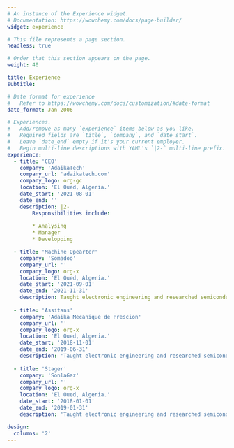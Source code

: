 ```yaml
---
# An instance of the Experience widget.
# Documentation: https://wowchemy.com/docs/page-builder/
widget: experience

# This file represents a page section.
headless: true

# Order that this section appears on the page.
weight: 40

title: Experience
subtitle:

# Date format for experience
#   Refer to https://wowchemy.com/docs/customization/#date-format
date_format: Jan 2006

# Experiences.
#   Add/remove as many `experience` items below as you like.
#   Required fields are `title`, `company`, and `date_start`.
#   Leave `date_end` empty if it's your current employer.
#   Begin multi-line descriptions with YAML's `|2-` multi-line prefix.
experience:
  - title: 'CEO'
    company: 'AdaikaTech'
    company_url: 'adaikatech.com'
    company_logo: org-gc
    location: 'El Oued, Algeria.'
    date_start: '2021-08-01'
    date_end: ''
    description: |2-
        Responsibilities include:
        
        * Analysing
        * Manager
        * Developping

  - title: 'Machine Opearter'
    company: 'Somadoo'
    company_url: ''
    company_logo: org-x
    location: 'El Oued, Algeria.'
    date_start: '2021-09-01'
    date_end: '2021-11-31'
    description: Taught electronic engineering and researched semiconductor physics.
  
  - title: 'Assitans'
    company: 'Adaika Mecanique de Prescion'
    company_url: ''
    company_logo: org-x
    location: 'El Oued, Algeria.'
    date_start: '2018-11-01'
    date_end: '2019-06-31'
    description: 'Taught electronic engineering and researched semiconductor physics.'
  
  - title: 'Stager'
    company: 'SonlaGaz'
    company_url: ''
    company_logo: org-x
    location: 'El Oued, Algeria.'
    date_start: '2018-01-01'
    date_end: '2019-01-31'
    description: 'Taught electronic engineering and researched semiconductor physics.'

design:
  columns: '2'
---
```

